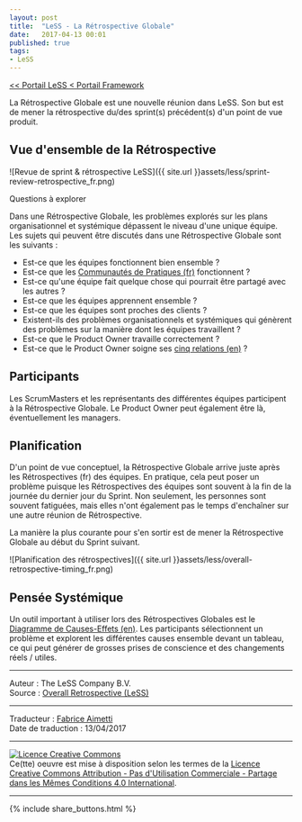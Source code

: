 ```yaml
---
layout: post
title:  "LeSS - La Rétrospective Globale"
date:   2017-04-13 00:01
published: true
tags:
- LeSS
---
```


[<< Portail LeSS < Portail Framework](http://www.les-traducteurs-agiles.org/2016/12/28/less-portail-framework.html)

La Rétrospective Globale est une nouvelle réunion dans LeSS. Son but est de mener la rétrospective du/des sprint(s) précédent(s) d'un point de vue produit.

## Vue d'ensemble de la Rétrospective

![Revue de sprint & rétrospective LeSS]({{ site.url }}assets/less/sprint-review-retrospective_fr.png)

Questions à explorer

Dans une Rétrospective Globale, les problèmes explorés sur les plans organisationnel et systémique dépassent le niveau d'une unique équipe. Les sujets qui peuvent être discutés dans une Rétrospective Globale sont les suivants :

* Est-ce que les équipes fonctionnent bien ensemble ?
* Est-ce que les [Communautés de Pratiques (fr)](http://www.les-traducteurs-agiles.org/2017/01/02/less-communautes.html) fonctionnent ?
* Est-ce qu'une équipe fait quelque chose qui pourrait être partagé avec les autres ?
* Est-ce que les équipes apprennent ensemble ?
* Est-ce que les équipes sont proches des clients ?
* Existent-ils des problèmes organisationnels et systémiques qui génèrent des problèmes sur la manière dont les équipes travaillent ?
* Est-ce que le Product Owner travaille correctement ?
* Est-ce que le Product Owner soigne ses [cinq relations (en)](http://less.works/less/framework/product-owner.html#five-relationships) ?


## Participants

Les ScrumMasters et les représentants des différentes équipes participent à la Rétrospective Globale. Le Product Owner peut également être là, éventuellement les managers.

## Planification

D'un point de vue conceptuel, la Rétrospective Globale arrive juste après les Rétrospectives (fr) des équipes. En pratique, cela peut poser un problème puisque les Rétrospectives des équipes sont souvent à la fin de la journée du dernier jour du Sprint. Non seulement, les personnes sont souvent fatiguées, mais elles n'ont également pas le temps d'enchaîner sur une autre réunion de Rétrospective.

La manière la plus courante pour s'en sortir est de mener la Rétrospective Globale au début du Sprint suivant.

![Planification des rétrospectives]({{ site.url }}assets/less/overall-retrospective-timing_fr.png)

## Pensée Systémique

Un outil important à utiliser lors des Rétrospectives Globales est le [Diagramme de Causes-Effets (en)](http://less.works/less/principles/systems-thinking.html). Les participants sélectionnent un problème et explorent les différentes causes ensemble devant un tableau, ce qui peut générer de grosses prises de conscience et des changements réels / utiles.


---
Auteur : The LeSS Company B.V.  
Source : [Overall Retrospective (LeSS)](http://less.works/less/framework/overall-retrospective.html)  

---
Traducteur : [Fabrice Aimetti](http://www.fabrice-aimetti.fr/)  
Date de traduction : 13/04/2017  

---

<a rel="license" href="http://creativecommons.org/licenses/by-nc-sa/4.0/"><img alt="Licence Creative Commons" style="border-width:0" src="http://i.creativecommons.org/l/by-nc-sa/4.0/88x31.png" /></a><br />Ce(tte) oeuvre est mise à disposition selon les termes de la <a rel="license" href="http://creativecommons.org/licenses/by-nc-sa/4.0/">Licence Creative Commons Attribution - Pas d'Utilisation Commerciale - Partage dans les Mêmes Conditions 4.0 International</a>.

---

{% include share_buttons.html %}
